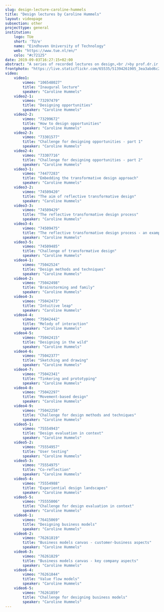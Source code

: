 ```yaml
---
slug: design-lecture-caroline-hummels
title: "Design lectures by Caroline Hummels"
layout: videopage
subsection: other
projecttype: general
institution:
    logo: TUe
    short: 'TU/e'
    name: "Eindhoven University of Technology"
    web: "https://www.tue.nl/en/"
    colo: "#c72125"
date: 2019-09-03T16:27:15+02:00
abstract: "A series of recorded lectures on design,<br />by prof.dr.ir. Caroline Hummels @TU/e."
frontphoto: "https://live.staticflickr.com/65535/51394261905_3ea3abd6c2.jpg"
video:
    video1:
        vimeo: "106548027"
        title: "Inaugural lecture"
        speaker: "Caroline Hummels"
    video2-1:
        vimeo: "73297479"
        title: "Designing opportunities"
        speaker: "Caroline Hummels"
    video2-2:
        vimeo: "73299672"
        title: "How to design opportunities"
        speaker: "Caroline Hummels"
    video2-3:
        vimeo: "73301577"
        title: "Challenge for designing opportunities - part 1"
        speaker: "Caroline Hummels"
    video2-4:
        vimeo: "73307716"
        title: "Challenge for designing opportunities - part 2"
        speaker: "Caroline Hummels"
    video3-1:
        vimeo: "74477283"
        title: "Embedding the transformative design approach"
        speaker: "Caroline Hummels"
    video3-2:
        vimeo: "74509420"
        title: "The aim of reflective transformative design"
        speaker: "Caroline Hummels"
    video3-3:
        vimeo: "74509429"
        title: "The reflective transformative design process"
        speaker: "Caroline Hummels"
    video3-4:
        vimeo: "74509475"
        title: "The reflective transformative design process - an example"
        speaker: "Caroline Hummels"
    video3-5:
        vimeo: "74509485"
        title: "Challenge of transformative design"
        speaker: "Caroline Hummels"
    video4-1:
        vimeo: "75042524"
        title: "Design methods and techniques"
        speaker: "Caroline Hummels"
    video4-2:
        vimeo: "75042498"
        title: "Brainstorming and family"
        speaker: "Caroline Hummels"
    video4-3:
        vimeo: "75042473"
        title: "Intuitive leap"
        speaker: "Caroline Hummels"
    video4-4:
        vimeo: "75042442"
        title: "Melody of interaction"
        speaker: "Caroline Hummels"
    video4-5:
        vimeo: "75042415"
        title: "Designing in the wild"
        speaker: "Caroline Hummels"
    video4-6:
        vimeo: "75042377"
        title: "Sketching and drawing"
        speaker: "Caroline Hummels"
    video4-7:
        vimeo: "75042341"
        title: "Tinkering and prototyping"
        speaker: "Caroline Hummels"
    video4-8:
        vimeo: "75042297"
        title: "Movement-based design"
        speaker: "Caroline Hummels"
    video4-9:
        vimeo: "75042258"
        title: "Challenge for design methods and techniques"
        speaker: "Caroline Hummels"
    video5-1:
        vimeo: "75554943"
        title: "Design evaluation in context"
        speaker: "Caroline Hummels"
    video5-2:
        vimeo: "75554957"
        title: "User testing"
        speaker: "Caroline Hummels"
    video5-3:
        vimeo: "75554975"
        title: "Co-reflection"
        speaker: "Caroline Hummels"
    video5-4:
        vimeo: "75554988"
        title: "Experiential design landscapes"
        speaker: "Caroline Hummels"
    video5-5:
        vimeo: "75555006"
        title: "Challenge for design evaluation in context"
        speaker: "Caroline Hummels"
    video6-1:
        vimeo: "76415069"
        title: "Designing business models"
        speaker: "Caroline Hummels"
    video6-2:
        vimeo: "76261819"
        title: "Business models canvas - customer-business aspects"
        speaker: "Caroline Hummels"
    video6-3:
        vimeo: "76261829"
        title: "Business models canvas - key company aspects"
        speaker: "Caroline Hummels"
    video6-4:
        vimeo: "76261844"
        title: "Value flow models"
        speaker: "Caroline Hummels"
    video6-5:
        vimeo: "76261859"
        title: "Challenge for designing business models"
        speaker: "Caroline Hummels"
---
```

